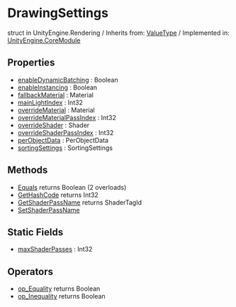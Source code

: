# DrawingSettings
struct in UnityEngine.Rendering
 / Inherits from: <a href="https://docs.unity3d.com/6000.0/Documentation/ScriptReference/ValueType.html" target="_blank">ValueType</a> / Implemented in: <a href="https://docs.unity3d.com/6000.0/Documentation/ScriptReference/UnityEngine.CoreModule.html" target="_blank">UnityEngine.CoreModule</a>
## Properties
- <a href="https://docs.unity3d.com/6000.0/Documentation/ScriptReference/DrawingSettings-enableDynamicBatching.html" target="_blank">enableDynamicBatching</a> : Boolean
- <a href="https://docs.unity3d.com/6000.0/Documentation/ScriptReference/DrawingSettings-enableInstancing.html" target="_blank">enableInstancing</a> : Boolean
- <a href="https://docs.unity3d.com/6000.0/Documentation/ScriptReference/DrawingSettings-fallbackMaterial.html" target="_blank">fallbackMaterial</a> : Material
- <a href="https://docs.unity3d.com/6000.0/Documentation/ScriptReference/DrawingSettings-mainLightIndex.html" target="_blank">mainLightIndex</a> : Int32
- <a href="https://docs.unity3d.com/6000.0/Documentation/ScriptReference/DrawingSettings-overrideMaterial.html" target="_blank">overrideMaterial</a> : Material
- <a href="https://docs.unity3d.com/6000.0/Documentation/ScriptReference/DrawingSettings-overrideMaterialPassIndex.html" target="_blank">overrideMaterialPassIndex</a> : Int32
- <a href="https://docs.unity3d.com/6000.0/Documentation/ScriptReference/DrawingSettings-overrideShader.html" target="_blank">overrideShader</a> : Shader
- <a href="https://docs.unity3d.com/6000.0/Documentation/ScriptReference/DrawingSettings-overrideShaderPassIndex.html" target="_blank">overrideShaderPassIndex</a> : Int32
- <a href="https://docs.unity3d.com/6000.0/Documentation/ScriptReference/DrawingSettings-perObjectData.html" target="_blank">perObjectData</a> : PerObjectData
- <a href="https://docs.unity3d.com/6000.0/Documentation/ScriptReference/DrawingSettings-sortingSettings.html" target="_blank">sortingSettings</a> : SortingSettings
## Methods
- <a href="https://docs.unity3d.com/6000.0/Documentation/ScriptReference/DrawingSettings.Equals.html" target="_blank">Equals</a> returns Boolean (2 overloads)
- <a href="https://docs.unity3d.com/6000.0/Documentation/ScriptReference/DrawingSettings.GetHashCode.html" target="_blank">GetHashCode</a> returns Int32
- <a href="https://docs.unity3d.com/6000.0/Documentation/ScriptReference/DrawingSettings.GetShaderPassName.html" target="_blank">GetShaderPassName</a> returns ShaderTagId
- <a href="https://docs.unity3d.com/6000.0/Documentation/ScriptReference/DrawingSettings.SetShaderPassName.html" target="_blank">SetShaderPassName</a>
## Static Fields
- <a href="https://docs.unity3d.com/6000.0/Documentation/ScriptReference/DrawingSettings-maxShaderPasses.html" target="_blank">maxShaderPasses</a> : Int32
## Operators
- <a href="https://docs.unity3d.com/6000.0/Documentation/ScriptReference/DrawingSettings.op_Equality.html" target="_blank">op_Equality</a> returns Boolean
- <a href="https://docs.unity3d.com/6000.0/Documentation/ScriptReference/DrawingSettings.op_Inequality.html" target="_blank">op_Inequality</a> returns Boolean
